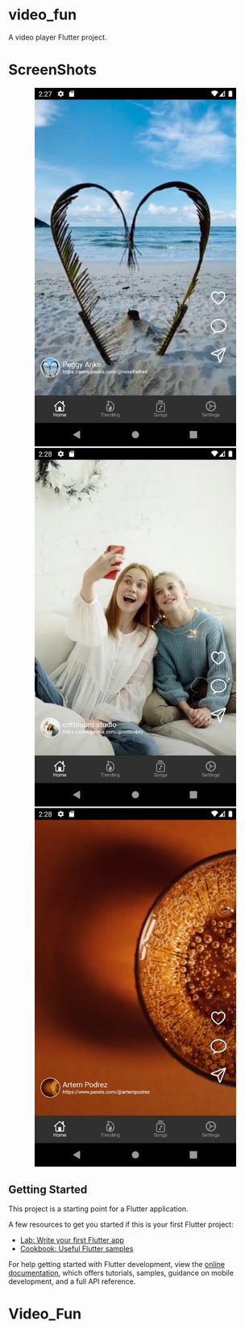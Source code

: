 # video_fun

A video player Flutter project.

# ScreenShots
<div align="center">
    <img src="/assets/vf1.png" width="400px"</img> 
</div>
<div align="center">
    <img src="/assets/vf2.png" width="400px"</img> 
</div>
<div align="center">
    <img src="/assets/vf3.png" width="400px"</img> 
</div>

## Getting Started

This project is a starting point for a Flutter application.

A few resources to get you started if this is your first Flutter project:

- [Lab: Write your first Flutter app](https://docs.flutter.dev/get-started/codelab)
- [Cookbook: Useful Flutter samples](https://docs.flutter.dev/cookbook)

For help getting started with Flutter development, view the
[online documentation](https://docs.flutter.dev/), which offers tutorials,
samples, guidance on mobile development, and a full API reference.
# Video_Fun
